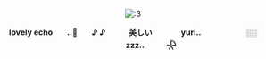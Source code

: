 <p align="center">
<img src="ee48619529f4ea2d0ee5066d0ba294e4.gif" alt=":3">

<p align="center">
  <b>ㅤㅤlovely echoㅤㅤ..🐾ㅤㅤ♪ ♪
ㅤㅤㅤ美しいㅤㅤㅤㅤyuri..
ㅤㅤㅤㅤㅤㅤ░░ㅤㅤㅤㅤㅤㅤㅤzzz..ㅤㅤㅤ𓇻</b>
</p>

